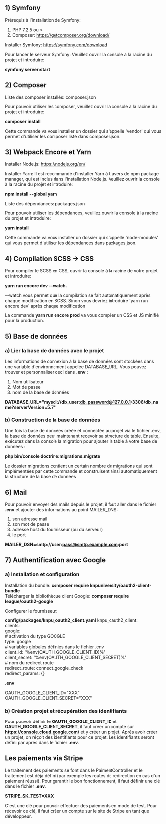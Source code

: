 ## 1) Symfony

Prérequis à l’installation de Symfony:
1. PHP 7.2.5 ou >
2. Composer: https://getcomposer.org/download/

Installer Symfony:
https://symfony.com/download

Pour lancer le serveur Symfony:
Veuillez ouvrir la console à la racine du projet et introduire: 

**symfony server:start**

## 2) Composer

Liste des composer installés: composer.json

Pour pouvoir utiliser les composer, veuillez ouvrir la console à la racine du projet et introduire: 

**composer install**

Cette commande va vous installer un dossier qui s'appelle 'vendor' qui vous permet d'utiliser les composer listé dans composer.json.

## 3) Webpack Encore et Yarn

Installer Node.js: https://nodejs.org/en/

Installer Yarn: 
Il est recommandé d'installer Yarn à travers de npm package manager, qui est inclus dans l'installation Node.js.
Veuillez ouvrir la console à la racine du projet et introduire: 

**npm install --global yarn**

Liste des dépendances: packages.json

Pour pouvoir utiliser les dépendances, veuillez ouvrir la console à la racine du projet et introduire: 

**yarn install**

Cette commande va vous installer un dossier qui s'appelle 'node-modules' qui vous permet d'utiliser les dépendances dans packages.json.

## 4) Compilation SCSS -> CSS

Pour compiler le SCSS en CSS, ouvrir la console à la racine de votre projet et introduire: 

**yarn run encore dev --watch.**

--watch vous permet que la compilation se fait automatiquement après chaque modification en SCSS. Sinon vous devriez introduire 'yarn run encore dev' après chaque modification

La commande **yarn run encore prod** va vous compiler un CSS et JS minifié pour la production.

## 5) Base de données

### a) Lier la base de données avec le projet

Les informations de connexion à la base de données sont stockées dans une variable d'environnement appelée DATABASE_URL. Vous pouvez trouver et personnaliser ceci dans **.env** :

1. Nom utilisateur
2. Mot de passe
3. nom de la base de données

**DATABASE_URL="mysql://db_user:db_password@127.0.0.1:3306/db_name?serverVersion=5.7"**

### b) Construction de la base de données

Une fois la base de données créée et connectée au projet via le fichier .env, la base de données peut maintenant recevoir sa structure de table. Ensuite, exécutez dans la console la migration pour ajouter la table à votre base de données :

**php bin/console doctrine:migrations:migrate**

Le dossier migrations contient un certain nombre de migrations qui sont implémentées par cette commande et construisent ainsi automatiquement la structure de la base de données

## 6) Mail

Pour pouvoir envoyer des mails depuis le projet, il faut aller dans le fichier **.env** et ajouter des informations au point MAILER_DNS:

1. son adresse mail
2. son mot de passe
3. adresse host du fournisseur (ou du serveur)
4. le port

**MAILER_DSN=smtp://user:pass@smtp.example.com:port**

## 7) Authentification avec Google

### a) Installation et configuration

Installation du bundle: **composer require knpuniversity/oauth2-client-bundle**<br>
Télécharger la bibliothèque client Google: **composer require league/oauth2-google**<br>

Configurer le fournisseur:<br>

**config/packages/knpu_oauth2_client.yaml**
knpu_oauth2_client:<br>
    clients:<br>
        google:<br>
            # activation du type GOOGLE<br>
            type: google<br>
            # variables globales définies dans le fichier .env<br>
            client_id: '%env(OAUTH_GOOGLE_CLIENT_ID)%'<br>
            client_secret: '%env(OAUTH_GOOGLE_CLIENT_SECRET)%'<br>
            # nom du redirect route<br>
            redirect_route: connect_google_check<br>
            redirect_params: {}<br>

**.env**

OAUTH_GOOGLE_CLIENT_ID="XXX"<br>
OAUTH_GOOGLE_CLIENT_SECRET="XXX"<br>

### b) Création projet et récupération des identifiants

Pour pouvoir définir le **OAUTH_GOOGLE_CLIENT_ID** et **OAUTH_GOOGLE_CLIENT_SECRET**, il faut créer un compte sur **https://console.cloud.google.com/** et y créer un projet. Aprés avoir créer un projet, on réçoit des identifiants pour ce projet. Les identifiants seront défini par aprés dans le fichier **.env**.

## Les paiements via Stripe

Le traitement des paiements se font dans le PaimentController et le traitement est déjà défini (par exemple les routes de redirection en cas d'un paiement réussi). Pour garantir le bon fonctionnement, il faut définir une clé dans le fichier **.env**.

**STRIPE_SK_TEST=XXX**

C'est une clé pour pouvoir effectuer des paiements en mode de test. Pour récevoir ce clé, il faut créer un compte sur le site de Stripe en tant que développeur. 
